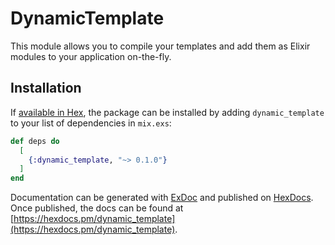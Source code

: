 # DynamicTemplate

This module allows you to compile your templates and add them as Elixir modules to your application on-the-fly.

## Installation

If [available in Hex](https://hex.pm/docs/publish), the package can be installed
by adding `dynamic_template` to your list of dependencies in `mix.exs`:

```elixir
def deps do
  [
    {:dynamic_template, "~> 0.1.0"}
  ]
end
```

Documentation can be generated with [ExDoc](https://github.com/elixir-lang/ex_doc)
and published on [HexDocs](https://hexdocs.pm). Once published, the docs can
be found at [https://hexdocs.pm/dynamic_template](https://hexdocs.pm/dynamic_template).

